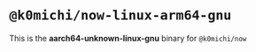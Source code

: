 # `@k0michi/now-linux-arm64-gnu`

This is the **aarch64-unknown-linux-gnu** binary for `@k0michi/now`

